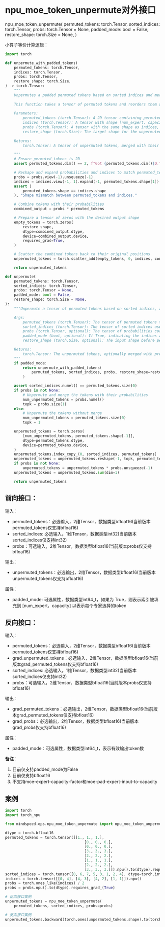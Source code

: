 # npu_moe_token_unpermute对外接口

npu_moe_token_unpermute(
        permuted_tokens: torch.Tensor,
        sorted_indices: torch.Tensor,
        probs: torch.Tensor = None,
        padded_mode: bool = False,
        restore_shape: torch.Size = None,
)

小算子等价计算逻辑：
```python
import torch

def unpermute_with_padded_tokens(
    permuted_tokens: torch.Tensor,
    indices: torch.Tensor,
    probs: torch.Tensor,
    restore_shape: torch.Size,
) -> torch.Tensor:
    """
    Unpermutes a padded permuted tokens based on sorted indices and merges the tokens with their corresponding probabilities.
    
    This function takes a tensor of permuted tokens and reorders them according to the provided indices. It also combines the tokens with their associated probabilities.
    
    Parameters:
        permuted_tokens (torch.Tensor): A 2D tensor containing permuted tokens.
        indices (torch.Tensor): A tensor with shape [num_expert, capacity], indicating the selected tokens for each expert.
        probs (torch.Tensor): A tensor with the same shape as indices, containing probabilities corresponding to each token.
        restore_shape (torch.Size): The target shape for the unpermuted tokens tensor.
    
    Returns:
        torch.Tensor: A tensor of unpermuted tokens, merged with their probabilities.

    """
    # Ensure permuted_tokens is 2D
    assert permuted_tokens.dim() == 2, f"Got {permuted_tokens.dim()}D."

    # Reshape and expand probabilities and indices to match permuted_tokens
    probs = probs.view(-1).unsqueeze(-1)
    indices = indices.view(-1, 1).expand(-1, permuted_tokens.shape[1])
    assert (
        permuted_tokens.shape == indices.shape
    ), "Shape mismatch between permuted_tokens and indices."

    # Combine tokens with their probabilities
    combined_output = probs * permuted_tokens

    # Prepare a tensor of zeros with the desired output shape
    empty_tokens = torch.zeros(
        restore_shape,
        dtype=combined_output.dtype,
        device=combined_output.device,
        requires_grad=True,
    )

    # Scatter the combined tokens back to their original positions
    unpermuted_tokens = torch.scatter_add(empty_tokens, 0, indices, combined_output)

    return unpermuted_tokens

def unpermute(
    permuted_tokens: torch.Tensor,
    sorted_indices: torch.Tensor,
    probs: torch.Tensor = None,
    padded_mode: bool = False,
    restore_shape: torch.Size = None,
):
    """Unpermute a tensor of permuted tokens based on sorted indices, and optionally merge the tokens with their corresponding probabilities.

    Args:
        permuted_tokens (torch.Tensor): The tensor of permuted tokens to be unpermuted.
        sorted_indices (torch.Tensor): The tensor of sorted indices used to unpermute the tokens.
        probs (torch.Tensor, optional): The tensor of probabilities corresponding to the permuted tokens. If provided, the unpermuted tokens will be merged with their respective probabilities.
        padded_mode (bool, optional): If True, indicating the indices are padded to [num_expert, capacity] to denote selected tokens per expert. Defaults to False.
        restore_shape (torch.Size, optional): The input shape before permutation, only used in padding mode. Defaults to None.

    Returns:
        torch.Tensor: The unpermuted tokens, optionally merged with probabilities.
    """
    if padded_mode:
        return unpermute_with_padded_tokens(
            permuted_tokens, sorted_indices, probs, restore_shape=restore_shape
        )

    assert sorted_indices.numel() == permuted_tokens.size(0)
    if probs is not None:
        # Unpermute and merge the tokens with their probabilities
        num_unpermuted_tokens = probs.numel()
        topk = probs.size(1)
    else:
        # Unpermute the tokens without merge
        num_unpermuted_tokens = permuted_tokens.size(0)
        topk = 1

    unpermuted_tokens = torch.zeros(
        [num_unpermuted_tokens, permuted_tokens.shape[-1]],
        dtype=permuted_tokens.dtype,
        device=permuted_tokens.device,
    )
    unpermuted_tokens.index_copy_(0, sorted_indices, permuted_tokens)
    unpermuted_tokens = unpermuted_tokens.reshape(-1, topk, permuted_tokens.size(-1))
    if probs is not None:
        unpermuted_tokens = unpermuted_tokens * probs.unsqueeze(-1)
    unpermuted_tokens = unpermuted_tokens.sum(dim=1)

    return unpermuted_tokens
```

## 前向接口：

输入：

- permuted_tokens：必选输入，2维Tensor，数据类型bfloat16(当前版本permuted_tokens仅支持bfloat16)
- sorted_indices: 必选输入，1维Tensor，数据类型int32(当前版本sorted_indices仅支持int32)
- probs：可选输入，2维Tensor，数据类型bfloat16(当前版本probs仅支持bfloat16)

输出：

- unpermuted_tokens：必选输出，2维Tensor，数据类型bfloat16(当前版本unpermuted_tokens仅支持bfloat16)

属性：

- padded_mode: 可选属性，数据类型int64_t，如果为 True，则表示索引被填充到 [num_expert，capacity] 以表示每个专家选择的token


## 反向接口：

输入：

- permuted_tokens：必选输入，2维Tensor，数据类型bfloat16(当前版本permuted_tokens仅支持bfloat16)
- grad_unpermuted_tokens：必选输入，2维Tensor，数据类型bfloat16(当前版本grad_permuted_tokens仅支持bfloat16)
- sorted_indices: 必选输入，1维Tensor，数据类型int32(当前版本sorted_indices仅支持int32)
- probs：可选输入，2维Tensor，数据类型bfloat16(当前版本probs仅支持bfloat16)

输出：

- grad_permuted_tokens：必选输出，2维Tensor，数据类型bfloat16(当前版本grad_permuted_tokens仅支持bfloat16)
- grad_probs：必选输出，2维Tensor，数据类型bfloat16(当前版本grad_probs仅支持bfloat16)

属性：

- padded_mode：可选属性，数据类型int64_t，表示有效输出token数


**备注**：
1. 目前仅支持padded_mode为False
2. 目前仅支持bfloat16
3. 不支持moe-expert-capacity-factor和moe-pad-expert-input-to-capacity

## 案例

```python
import torch
import torch_npu

from mindspeed.ops.npu_moe_token_unpermute import npu_moe_token_unpermute

dtype = torch.bfloat16
permuted_tokens = torch.tensor([[1., 1., 1.],
                                    [0., 0., 0.],
                                    [0., 0., 0.],
                                    [3., 3., 3.],
                                    [2., 2., 2.],
                                    [1., 1., 1.],
                                    [2., 2., 2.],
                                    [3., 3., 3.]]).npu().to(dtype).requires_grad_(True)
sorted_indices = torch.tensor([0, 6, 7, 5, 3, 1, 2, 4], dtype=torch.int32).npu()
indices = torch.tensor([[0, 4], [4, 3], [4, 2], [1, 1]]).npu()
probs = torch.ones_like(indices) / 2
probs = probs.npu().to(dtype).requires_grad_(True)

# 正向接口案例
unpermuted_tokens = npu_moe_token_unpermute(
    permuted_tokens, sorted_indices, probs=probs)

# 反向接口案例
unpermuted_tokens.backward(torch.ones(unpermuted_tokens.shape).to(torch.bfloat16).npu())
```